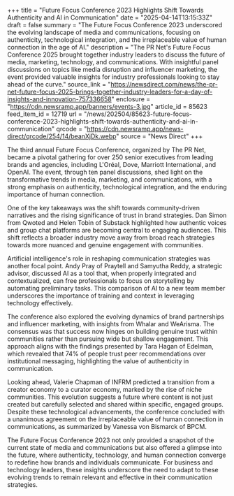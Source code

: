 +++
title = "Future Focus Conference 2023 Highlights Shift Towards Authenticity and AI in Communication"
date = "2025-04-14T13:15:33Z"
draft = false
summary = "The Future Focus Conference 2023 underscored the evolving landscape of media and communications, focusing on authenticity, technological integration, and the irreplaceable value of human connection in the age of AI."
description = "The PR Net's Future Focus Conference 2025 brought together industry leaders to discuss the future of media, marketing, technology, and communications. With insightful panel discussions on topics like media disruption and influencer marketing, the event provided valuable insights for industry professionals looking to stay ahead of the curve."
source_link = "https://newsdirect.com/news/the-pr-net-future-focus-2025-brings-together-industry-leaders-for-a-day-of-insights-and-innovation-757336658"
enclosure = "https://cdn.newsramp.app/banners/events-3.jpg"
article_id = 85623
feed_item_id = 12719
url = "/news/202504/85623-future-focus-conference-2023-highlights-shift-towards-authenticity-and-ai-in-communication"
qrcode = "https://cdn.newsramp.app/news-direct/qrcode/254/14/beanXjDk.webp"
source = "News Direct"
+++

<p>The third annual Future Focus Conference, organized by The PR Net, became a pivotal gathering for over 250 senior executives from leading brands and agencies, including L'Oréal, Dove, Marriott International, and OpenAI. The event, through ten panel discussions, shed light on the transformative trends in media, marketing, and communications, with a strong emphasis on authenticity, technological integration, and the enduring importance of human connection.</p><p>One of the key takeaways was the shift towards community-driven narratives and the rising significance of trust in brand strategies. Dan Simon from Qwoted and Helen Tobin of Substack highlighted how authentic voices and group chat platforms are becoming central to engaging audiences. This shift reflects a broader industry move away from broad reach strategies towards more nuanced and genuine engagement with communities.</p><p>Artificial intelligence's role in reshaping communication strategies was another focal point. Andy Pray of Praytell and Samyutha Reddy, a strategic advisor, discussed AI as a tool that, when properly integrated and contextualized, can free professionals to focus on storytelling by automating preliminary tasks. This comparison of AI to a new team member underscores the importance of training and context in leveraging technology effectively.</p><p>The conference also explored the evolving dynamics of brand partnerships and influencer marketing, with insights from Whalar and WeArisma. The consensus was that success now hinges on building genuine trust within communities rather than pursuing wide but shallow engagement. This approach aligns with the findings presented by Tara Hagan of Edelman, which revealed that 74% of people trust peer recommendations over institutional messaging, highlighting the value of authenticity in communication.</p><p>Looking ahead, Valerie Chapman of INFRM predicted a transition from a creator economy to a curator economy, marked by the rise of niche communities. This evolution suggests a future where content is not just created but carefully selected and shared within specific, engaged groups. Despite these technological advancements, the conference concluded with a unanimous agreement on the irreplaceable value of human connection in communications, as summarized by Vanessa von Bismarck of BPCM.</p><p>The Future Focus Conference 2023 not only provided a snapshot of the current state of media and communications but also offered a glimpse into the future, where authenticity, technology, and human connection converge to redefine how brands and individuals communicate. For business and technology leaders, these insights underscore the need to adapt to these evolving trends to remain relevant and effective in their communication strategies.</p>